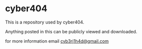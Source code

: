 cyber404
========
This is a repository used by cyber404.

Anything posted in this can be publicly viewed and downloaded.

for more information email cyb3rj1h4d@gmail.com
